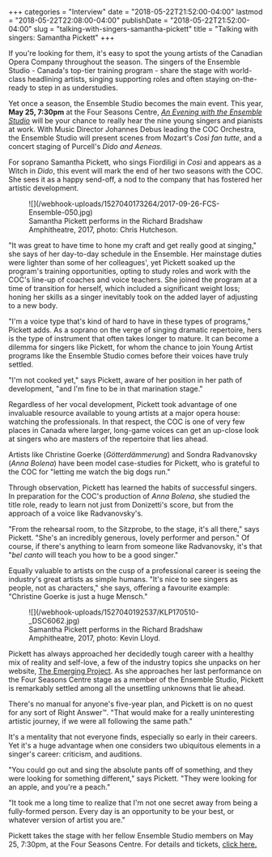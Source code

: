 +++
categories = "Interview"
date = "2018-05-22T21:52:00-04:00"
lastmod = "2018-05-22T22:08:00-04:00"
publishDate = "2018-05-22T21:52:00-04:00"
slug = "talking-with-singers-samantha-pickett"
title = "Talking with singers: Samantha Pickett"
+++

If you're looking for them, it's easy to spot the young artists of the Canadian Opera Company throughout the season. The singers of the Ensemble Studio - Canada's top-tier training program - share the stage with world-class headlining artists, singing supporting roles and often staying on-the-ready to step in as understudies. 

Yet once a season, the Ensemble Studio becomes the main event. This year, **May 25, 7:30pm** at the Four Seasons Centre, [*An Evening with the Ensemble Studio*](https://www.coc.ca/season-calendar/ESPerformance) will be your chance to really hear the nine young singers and pianists at work. With Music Director Johannes Debus leading the COC Orchestra, the Ensemble Studio will present scenes from Mozart's *Così fan tutte*, and a concert staging of Purcell's *Dido and Aeneas*.

For soprano Samantha Pickett, who sings Fiordiligi in *Così* and appears as a Witch in *Dido*, this event will mark the end of her two seasons with the COC. She sees it as a happy send-off, a nod to the company that has fostered her artistic development.

<figure data-type="image">
![](/webhook-uploads/1527040173264/2017-09-26-FCS-Ensemble-050.jpg)
<figcaption>Samantha Pickett performs in the Richard Bradshaw Amphitheatre, 2017, photo: Chris Hutcheson.</figcaption>
</figure>

"It was great to have time to hone my craft and get really good at singing," she says of her day-to-day schedule in the Ensemble. Her mainstage duties were lighter than some of her colleagues', yet Pickett soaked up the program's training opportunities, opting to study roles and work with the COC's line-up of coaches and voice teachers. She joined the program at a time of transition for herself, which included a significant weight loss; honing her skills as a singer inevitably took on the added layer of adjusting to a new body.

"I'm a voice type that's kind of hard to have in these types of programs," Pickett adds. As a soprano on the verge of singing dramatic repertoire, hers is the type of instrument that often takes longer to mature. It can become a dilemma for singers like Pickett, for whom the chance to join Young Artist programs like the Ensemble Studio comes before their voices have truly settled.

"I'm not cooked yet," says Pickett, aware of her position in her path of development, "and I'm fine to be in that marination stage."

Regardless of her vocal development, Pickett took advantage of one invaluable resource available to young artists at a major opera house: watching the professionals. In that respect, the COC is one of very few places in Canada where larger, long-game voices can get an up-close look at singers who are masters of the repertoire that lies ahead. 

Artists like Christine Goerke (*Götterdämmerung*) and Sondra Radvanovsky (*Anna Bolena*) have been model case-studies for Pickett, who is grateful to the COC for "letting me watch the big dogs run."

Through observation, Pickett has learned the habits of successful singers. In preparation for the COC's production of *Anna Bolena*, she studied the title role, ready to learn not just from Donizetti's score, but from the approach of a voice like Radvanovsky's. 

"From the rehearsal room, to the Sitzprobe, to the stage, it's all there," says Pickett. "She's an incredibly generous, lovely performer and person." Of course, if there's anything to learn from someone like Radvanovsky, it's that "*bel canto* will teach you how to be a good singer."

Equally valuable to artists on the cusp of a professional career is seeing the industry's great artists as simple humans. "It's nice to see singers as people, not as characters," she says, offering a favourite example: "Christine Goerke is just a huge Mensch."

<figure data-type="image">
![](/webhook-uploads/1527040192537/KLP170510-_DSC6062.jpg)
<figcaption>Samantha Pickett performs in the Richard Bradshaw Amphitheatre, 2017, photo: Kevin Lloyd.</figcaption>
</figure>

Pickett has always approached her decidedly tough career with a healthy mix of reality and self-love, a few of the industry topics she unpacks on her website, [The Emerging Project](https://www.theemergingproject.com/). As she approaches her last performance on the Four Seasons Centre stage as a member of the Ensemble Studio, Pickett is remarkably settled among all the unsettling unknowns that lie ahead.

There's no manual for anyone's five-year plan, and Pickett is on no quest for any sort of Right Answer™. "That would make for a really uninteresting artistic journey, if we were all following the same path."

It's a mentality that not everyone finds, especially so early in their careers. Yet it's a huge advantage when one considers two ubiquitous elements in a singer's career: criticism, and auditions.

"You could go out and sing the absolute pants off of something, and they were looking for something different," says Pickett. "They were looking for an apple, and you're a peach."

"It took me a long time to realize that I'm not one secret away from being a fully-formed person. Every day is an opportunity to be your best, or whatever version of artist you are."

Pickett takes the stage with her fellow Ensemble Studio members on May 25, 7:30pm, at the Four Seasons Centre. For details and tickets, [click here.](https://www.coc.ca/season-calendar/ESPerformance)
